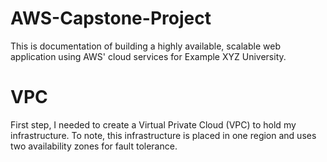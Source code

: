 # AWS-Capstone-Project
This is documentation of building a highly available, scalable web application using AWS' cloud services for Example XYZ University.


# VPC
First step, I needed to create a Virtual Private Cloud (VPC) to hold my infrastructure. To note, this infrastructure is placed in one region and uses two availability zones for fault tolerance.
